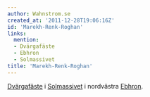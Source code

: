 ```yaml
---
author: Wahnstrom.se
created_at: '2011-12-28T19:06:16Z'
id: 'Marekh-Renk-Roghan'
links:
  mention:
  - Dvärgafäste
  - Ebhron
  - Solmassivet
title: 'Marekh-Renk-Roghan'
---
```


[Dvärgafäste] i [Solmassivet] i nordvästra [Ebhron].

  [Dvärgafäste]: Dvärgafäste
  [Solmassivet]: Solmassivet
  [Ebhron]: Ebhron